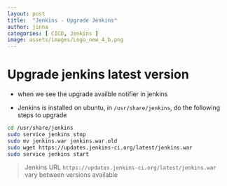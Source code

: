```yaml
---
layout: post
title:  "Jenkins - Upgrade Jenkins"
author: jinna
categories: [ CICD, Jenkins ]
image: assets/images/Logo_new_4_b.png
---
```


# Upgrade jenkins latest version 

- when we see the upgrade availble notifier in jenkins

- Jenkins is installed on ubuntu, in `/usr/share/jenkins`, do the following steps to upgrade

```bash
cd /usr/share/jenkins
sudo service jenkins stop
sudo mv jenkins.war jenkins.war.old
sudo wget https://updates.jenkins-ci.org/latest/jenkins.war
sudo service jenkins start
```
> Jenkins URL `https://updates.jenkins-ci.org/latest/jenkins.war` vary between versions available 